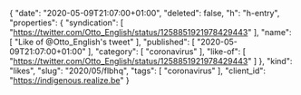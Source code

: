 {
  "date": "2020-05-09T21:07:00+01:00",
  "deleted": false,
  "h": "h-entry",
  "properties": {
    "syndication": [
      "https://twitter.com/Otto_English/status/1258851921978429443"
    ],
    "name": [
      "Like of @Otto_English's tweet"
    ],
    "published": [
      "2020-05-09T21:07:00+01:00"
    ],
    "category": [
      "coronavirus"
    ],
    "like-of": [
      "https://twitter.com/Otto_English/status/1258851921978429443"
    ]
  },
  "kind": "likes",
  "slug": "2020/05/flbhq",
  "tags": [
    "coronavirus"
  ],
  "client_id": "https://indigenous.realize.be"
}
